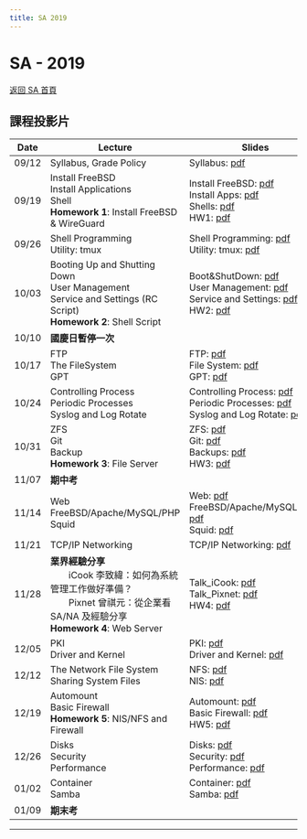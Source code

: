 ```yaml
---
title: SA 2019
---
```


# SA - 2019

[返回 SA 首頁](/sa/)

## 課程投影片

| Date | Lecture | Slides |
|---|---|---|
| 09/12 | Syllabus, Grade Policy | Syllabus: [pdf](/assets/sa/2019/00_Syllabus.pdf) |
| 09/19 | Install FreeBSD<br>Install Applications<br>Shell<br>**Homework 1**: Install FreeBSD & WireGuard | Install FreeBSD: [pdf](/assets/sa/2019/01_Install_FreeBSD.pdf)<br>Install Apps: [pdf](/assets/sa/2019/02_Installing_Applications.pdf)<br>Shells: [pdf](/assets/sa/2019/03_Shells.pdf)<br>HW1: [pdf](/assets/sa/2019/HW1.pdf) |
| 09/26 | Shell Programming<br>Utility: tmux | Shell Programming: [pdf](/assets/sa/2019/04_ShellProgramming.pdf)<br>Utility: tmux: [pdf](/assets/sa/2019/04_Utility_tmux.pdf) |
| 10/03 | Booting Up and Shutting Down<br>User Management<br>Service and Settings (RC Script)<br>**Homework 2**: Shell Script | Boot&ShutDown: [pdf](/assets/sa/2019/05_Boot_ShutDown.pdf)<br>User Management: [pdf](/assets/sa/2019/06_User_Management.pdf)<br>Service and Settings: [pdf](/assets/sa/2019/07_Service_and_Settings.pdf)<br>HW2: [pdf](/assets/sa/2019/HW2.pdf) |
| 10/10 | **國慶日暫停一次** | |
| 10/17 | FTP<br>The FileSystem<br>GPT | FTP: [pdf](/assets/sa/2019/08_FTP.pdf)<br>File System: [pdf](/assets/sa/2019/09_FileSystem.pdf)<br>GPT: [pdf](/assets/sa/2019/10_GPT.pdf) |
| 10/24 | Controlling Process<br>Periodic Processes<br>Syslog and Log Rotate | Controlling Process: [pdf](/assets/sa/2019/11_Controlling_Process.pdf)<br>Periodic Processes: [pdf](/assets/sa/2019/12_Periodic_Processes.pdf)<br>Syslog and Log Rotate: [pdf](/assets/sa/2019/13_Syslog_and_LogRotate.pdf) |
| 10/31 | ZFS<br>Git<br>Backup<br>**Homework 3**: File Server | ZFS: [pdf](/assets/sa/2019/14_ZFS.pdf)<br>Git: [pdf](/assets/sa/2019/15_Git.pdf)<br>Backups: [pdf](/assets/sa/2019/16_Backups.pdf)<br>HW3: [pdf](/assets/sa/2019/HW3.pdf) |
| 11/07 | **期中考** | |
| 11/14 | Web<br>FreeBSD/Apache/MySQL/PHP<br>Squid | Web: [pdf](/assets/sa/2019/18_Web.pdf)<br>FreeBSD/Apache/MySQL/PHP: [pdf](/assets/sa/2019/19_FAMP.pdf)<br>Squid: [pdf](/assets/sa/2019/19_Squid.pdf) |
| 11/21 | TCP/IP Networking | TCP/IP Networking: [pdf](/assets/sa/2019/20_TCPIP.pdf) |
| 11/28 | **業界經驗分享**<br>　　iCook 李致緯：如何為系統管理工作做好準備？<br>　　Pixnet 曾祺元：從企業看 SA/NA 及經驗分享<br>**Homework 4**: Web Server | Talk_iCook: [pdf](/assets/sa/2019/Talk_iCook.pdf)<br>Talk_Pixnet: [pdf](/assets/sa/2019/Talk_Pixnet.pdf)<br>HW4: [pdf](/assets/sa/2019/HW4.pdf) |
| 12/05 | PKI<br>Driver and Kernel | PKI: [pdf](/assets/sa/2019/21_PKI.pdf)<br>Driver and Kernel: [pdf](/assets/sa/2019/22_Driver_and_Kernel.pdf) |
| 12/12 | The Network File System<br>Sharing System Files | NFS: [pdf](/assets/sa/2019/23_NFS.pdf)<br>NIS: [pdf](/assets/sa/2019/24_NIS.pdf) |
| 12/19 | Automount<br>Basic Firewall<br>**Homework 5**: NIS/NFS and Firewall | Automount: [pdf](/assets/sa/2019/25_Automount.pdf)<br>Basic Firewall: [pdf](/assets/sa/2019/26_Basic_Firewall.pdf)<br>HW5: [pdf](/assets/sa/2019/HW5.pdf) |
| 12/26 | Disks<br>Security<br>Performance | Disks: [pdf](/assets/sa/2019/27_Disks.pdf)<br>Security: [pdf](/assets/sa/2019/28_Security.pdf)<br>Performance: [pdf](/assets/sa/2019/29_Performance.pdf) |
| 01/02 | Container<br>Samba | Container: [pdf](/assets/sa/2019/30_Container.pdf)<br>Samba: [pdf](/assets/sa/2019/31_Samba.pdf) |
| 01/09 | **期末考** | |

---
